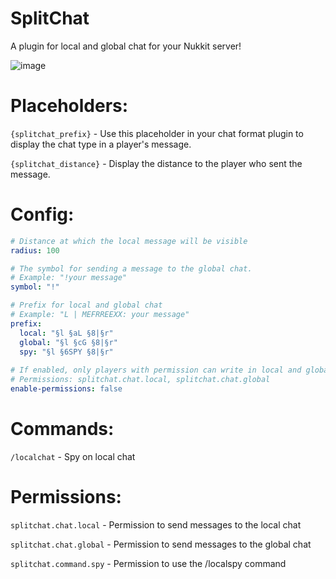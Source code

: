 # SplitChat
A plugin for local and global chat for your Nukkit server!

![image](https://user-images.githubusercontent.com/83061703/208570855-1c065f53-b62a-46f9-843a-0c2d134a96c1.png)

# Placeholders:

```{splitchat_prefix}``` - Use this placeholder in your chat format plugin to display the chat type in a player's message.

```{splitchat_distance}``` - Display the distance to the player who sent the message.

# Config:
```yml
# Distance at which the local message will be visible
radius: 100

# The symbol for sending a message to the global chat.
# Example: "!your message"
symbol: "!"

# Prefix for local and global chat 
# Example: "L | MEFRREEXX: your message" 
prefix:
  local: "§l §aL §8|§r"
  global: "§l §cG §8|§r"
  spy: "§l §6SPY §8|§r"
  
# If enabled, only players with permission can write in local and global chat.
# Permissions: splitchat.chat.local, splitchat.chat.global
enable-permissions: false
```

# Commands:

```/localchat``` - Spy on local chat


# Permissions: 

```splitchat.chat.local``` - Permission to send messages to the local chat

```splitchat.chat.global``` - Permission to send messages to the global chat

```splitchat.command.spy``` - Permission to use the /localspy command
